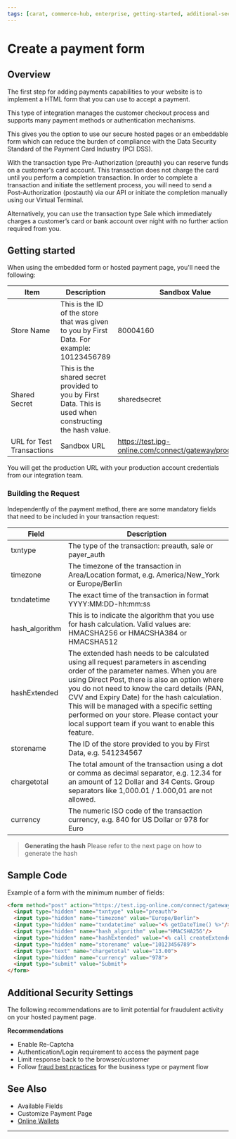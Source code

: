 ```yaml
---
tags: [carat, commerce-hub, enterprise, getting-started, additional-security-settings, create-a-payment-form]
---
```


# Create a payment form

## Overview

The first step for adding payments capabilities to your website is to implement a HTML form that you can use to accept a payment.

This type of integration manages the customer checkout process and supports many payment methods or authentication mechanisms.

This gives you the option to use our secure hosted pages or an embeddable form which can reduce the burden of compliance with the Data Security Standard of the Payment Card Industry (PCI DSS).

With the transaction type Pre-Authorization (preauth) you can reserve funds on a customer's card account. This transaction does not charge the card until you perform a completion transaction. In order to complete a transaction and initiate the settlement process, you will need to send a Post-Authorization (postauth) via our API or initiate the completion manually using our Virtual Terminal.

Alternatively, you can use the transaction type Sale which immediately charges a customer’s card or bank account over night with no further action required from you.

## Getting started

When using the embedded form or hosted payment page, you'll need the following:

| Item | Description | Sandbox Value |
|----|-------|--------|
| Store Name |	This is the ID of the store that was given to you by First Data. For example: 10123456789 |	80004160 |
| Shared Secret	| This is the shared secret provided to you by First Data. This is used when constructing the hash value.	| sharedsecret |
| URL for Test Transactions |	Sandbox URL |	https://test.ipg-online.com/connect/gateway/processing|

You will get the production URL with your production account credentials from our integration team.

### Building the Request

Independently of the payment method, there are some mandatory fields that need to be included in your transaction request:

| Field |	Description |
| ----- | -------- |
| txntype | The type of the transaction: preauth, sale or payer_auth |
| timezone | 	The timezone of the transaction in Area/Location format, e.g. America/New_York or Europe/Berlin |
| txndatetime | 	The exact time of the transaction in format YYYY:MM:DD-hh:mm:ss |
| hash_algorithm | 	This is to indicate the algorithm that you use for hash calculation. Valid values are: HMACSHA256 or HMACSHA384 or HMACSHA512 |
| hashExtended | 	The extended hash needs to be calculated using all request parameters in ascending order of the parameter names. When you are using Direct Post, there is also an option where you do not need to know the card details (PAN, CVV and Expiry Date) for the hash calculation. This will be managed with a specific setting performed on your store. Please contact your local support team if you want to enable this feature. |
| storename | 	The ID of the store provided to you by First Data, e.g. 541234567 |
| chargetotal | 	The total amount of the transaction using a dot or comma as decimal separator, e.g. 12.34 for an amount of 12 Dollar and 34 Cents. Group separators like 1,000.01 / 1.000,01 are not allowed. |
| currency | 	The numeric ISO code of the transaction currency, e.g. 840 for US Dollar or 978 for Euro |

>**Generating the hash**
>Please refer to the next page on how to generate the hash

## Sample Code

Example of a form with the minimum number of fields:

```html
<form method="post" action="https://test.ipg-online.com/connect/gateway/processing">
  <input type="hidden" name="txntype" value="preauth">
  <input type="hidden" name="timezone" value="Europe/Berlin">
  <input type="hidden" name="txndatetime" value="<% getDateTime() %>"/>
  <input type="hidden" name="hash_algorithm" value="HMACSHA256"/>
  <input type="hidden" name="hashExtended" value="<% call createExtendedHash( "13.00","978" ) %>"/>
  <input type="hidden" name="storename" value="10123456789">
  <input type="text" name="chargetotal" value="13.00">
  <input type="hidden" name="currency" value="978">
  <input type="submit" value="Submit">
</form>

```

## Additional Security Settings

The following recommendations are to limit potential for fraudulent activity on your hosted payment page.

**Recommendations**

- Enable Re-Captcha
- Authentication/Login requirement to access the payment page
- Limit response back to the browser/customer
- Follow [fraud best practices](?path=docs/Resources/Guides/Fraud/Fraud-Settings.md) for the business type or payment flow

## See Also
- Available Fields
- Customize Payment Page
- [Online Wallets](?path=docs/Getting-Started/Getting-Started-Wallets.md)

---